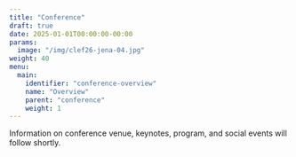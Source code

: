```yaml
---
title: "Conference"
draft: true
date: 2025-01-01T00:00:00-00:00
params:
  image: "/img/clef26-jena-04.jpg"
weight: 40
menu:
  main:
    identifier: "conference-overview"
    name: "Overview"
    parent: "conference"
    weight: 1
---
```


Information on conference venue, keynotes, program, and social events will follow shortly.
